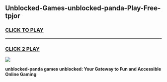 
## Unblocked-Games-unblocked-panda-Play-Free-tpjor
<h3>
<a href="https://premium76.site?title=unblocked-panda&ref=12A">CLICK TO PLAY</a></h3>
<hr>

<h3>
<a href="https://premium76.site?title=unblocked-panda&ref=12A">CLICK 2 PLAY</a>
  
</h3>

<a href="https://premium76.site?title=unblocked-panda&ref=12A"><img src="https://clearcache.store/games.png"></a>


**unblocked-panda games unblocked: Your Gateway to Fun and Accessible Online Gaming**
